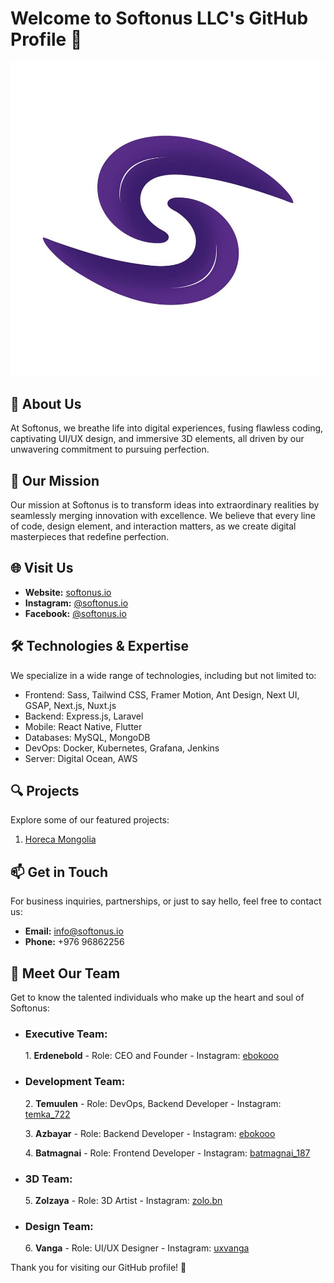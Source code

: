 # Welcome to Softonus LLC's GitHub Profile 👋

![Softonus LLC Logo](https://github.com/softonus-io/.github/blob/main/softonus-logo.jpg)


## 🌟 About Us

At Softonus, we breathe life into digital experiences, fusing flawless coding, captivating UI/UX design, and immersive 3D elements, all driven by our unwavering commitment to pursuing perfection.

## 🚀 Our Mission

Our mission at Softonus is to transform ideas into extraordinary realities by seamlessly merging innovation with excellence. We believe that every line of code, design element, and interaction matters, as we create digital masterpieces that redefine perfection.

## 🌐 Visit Us

- **Website:** [softonus.io](https://softonus.io)
- **Instagram:** [@softonus.io](https://instagram.com/softonus.io)
- **Facebook:** [@softonus.io](https://facebook.com/softonus.io)

## 🛠️ Technologies & Expertise

We specialize in a wide range of technologies, including but not limited to:

- Frontend: Sass, Tailwind CSS, Framer Motion, Ant Design, Next UI, GSAP, Next.js, Nuxt.js
- Backend: Express.js, Laravel
- Mobile: React Native, Flutter
- Databases: MySQL, MongoDB
- DevOps: Docker, Kubernetes, Grafana, Jenkins
- Server: Digital Ocean, AWS

## 🔍 Projects

Explore some of our featured projects:

1. [Horeca Mongolia](https://horecamongolia.com)

## 📫 Get in Touch

For business inquiries, partnerships, or just to say hello, feel free to contact us:

- **Email:** info@softonus.io
- **Phone:** +976 96862256

## 👥 Meet Our Team

Get to know the talented individuals who make up the heart and soul of Softonus:

- ### Executive Team:

   1\. **Erdenebold**
      - Role: CEO and Founder
      - Instagram: [ebokooo](https://instagram.com/ebokooo)

- ### Development Team:

   2\. **Temuulen**
      - Role: DevOps, Backend Developer
      - Instagram: [temka_722](https://instagram.com/temka_722)

   3\. **Azbayar**
      - Role: Backend Developer
      - Instagram: [ebokooo](https://instagram.com/ebokooo)
   
   4\. **Batmagnai**
      - Role: Frontend Developer
      - Instagram: [batmagnai_187](https://instagram.com/batmagnai_187)

- ### 3D Team:

   5\. **Zolzaya**
      - Role: 3D Artist
      - Instagram: [zolo.bn](https://instagram.com/zolo.bn)

- ### Design Team:

   6\. **Vanga**
      - Role: UI/UX Designer
      - Instagram: [uxvanga](https://instagram.com/uxvanga)

Thank you for visiting our GitHub profile! 🚀

